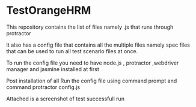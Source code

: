 # TestOrangeHRM
This repository contains the list of files namely .js that runs through protractor

It also has a config file that contains all the multiple files namely spec files that can be used to run all test scenario files at once.

To run the config file you need to have node.js , protractor ,webdriver manager and jasmine installed at first

Post installation of all Run the config file using command prompt and command protractor config.js 

Attached is a screenshot of test successfull run
